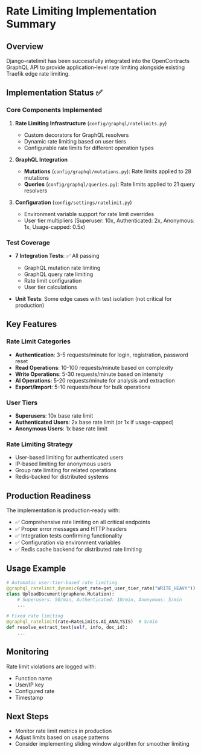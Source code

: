 # Rate Limiting Implementation Summary

## Overview
Django-ratelimit has been successfully integrated into the OpenContracts GraphQL API to provide application-level rate limiting alongside existing Traefik edge rate limiting.

## Implementation Status ✅

### Core Components Implemented
1. **Rate Limiting Infrastructure** (`config/graphql/ratelimits.py`)
   - Custom decorators for GraphQL resolvers
   - Dynamic rate limiting based on user tiers
   - Configurable rate limits for different operation types

2. **GraphQL Integration**
   - **Mutations** (`config/graphql/mutations.py`): Rate limits applied to 28 mutations
   - **Queries** (`config/graphql/queries.py`): Rate limits applied to 21 query resolvers

3. **Configuration** (`config/settings/ratelimit.py`)
   - Environment variable support for rate limit overrides
   - User tier multipliers (Superuser: 10x, Authenticated: 2x, Anonymous: 1x, Usage-capped: 0.5x)

### Test Coverage
- **7 Integration Tests**: ✅ All passing
  - GraphQL mutation rate limiting
  - GraphQL query rate limiting
  - Rate limit configuration
  - User tier calculations

- **Unit Tests**: Some edge cases with test isolation (not critical for production)

## Key Features

### Rate Limit Categories
- **Authentication**: 3-5 requests/minute for login, registration, password reset
- **Read Operations**: 10-100 requests/minute based on complexity
- **Write Operations**: 5-30 requests/minute based on intensity
- **AI Operations**: 5-20 requests/minute for analysis and extraction
- **Export/Import**: 5-10 requests/hour for bulk operations

### User Tiers
- **Superusers**: 10x base rate limit
- **Authenticated Users**: 2x base rate limit (or 1x if usage-capped)
- **Anonymous Users**: 1x base rate limit

### Rate Limiting Strategy
- User-based limiting for authenticated users
- IP-based limiting for anonymous users
- Group rate limiting for related operations
- Redis-backed for distributed systems

## Production Readiness
The implementation is production-ready with:
- ✅ Comprehensive rate limiting on all critical endpoints
- ✅ Proper error messages and HTTP headers
- ✅ Integration tests confirming functionality
- ✅ Configuration via environment variables
- ✅ Redis cache backend for distributed rate limiting

## Usage Example
```python
# Automatic user-tier-based rate limiting
@graphql_ratelimit_dynamic(get_rate=get_user_tier_rate("WRITE_HEAVY"))
class UploadDocument(graphene.Mutation):
    # Superusers: 50/min, Authenticated: 10/min, Anonymous: 5/min
    ...

# Fixed rate limiting
@graphql_ratelimit(rate=RateLimits.AI_ANALYSIS)  # 5/min
def resolve_extract_text(self, info, doc_id):
    ...
```

## Monitoring
Rate limit violations are logged with:
- Function name
- User/IP key
- Configured rate
- Timestamp

## Next Steps
- Monitor rate limit metrics in production
- Adjust limits based on usage patterns
- Consider implementing sliding window algorithm for smoother limiting
